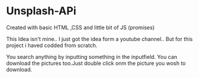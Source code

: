 # Unsplash-APi
Created with basic HTML ,CSS and little bit of JS (promises)

This Idea isn't mine.. I just got the idea form a youtube channel.. But for this project i haved codded from scratch.

You search anything by inputting something in the inputfield. You can download the pictures too.Just double click onm the picture you wosh to download.
